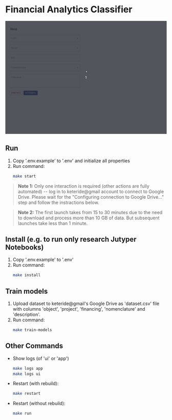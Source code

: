 # Financial Analytics Classifier

![Usage example](src/resources/readme/usage_example.gif?raw=true)

## Run
1. Copy '.env.example' to '.env' and initialize all properties
2. Run command:
    ```bash
    make start
    ```
> **Note 1:** Only one interaction is required (other actions are fully automated) -- 
log in to keteride@gmail account to connect to Google Drive. Please wait for the 
"Configuring connection to Google Drive..." step and follow the instractions below.

> **Note 2:** The first launch takes from 15 to 30 minutes due to the need to download
and process more than 10 GB of data. But subsequent launches take less than 1 minute.

## Install (e.g. to run only research Jutyper Notebooks)
1. Copy '.env.example' to '.env'
2. Run command:
    ```bash
    make install
    ```

## Train models
1. Upload dataset to keteride@gmail's Google Drive as 'dataset.csv' file with columns 
'object', 'project', 'financing', 'nomenclature' and 'description'.
2. Run command:
    ```bash
    make train-models
    ```

## Other Commands
* Show logs (of 'ui' or 'app')
    ```bash
    make logs app
    make logs ui
    ```
* Restart (with rebuild):
    ```bash
    make restart
    ```
* Restart (without rebuild):
    ```bash
    make run
    ```
